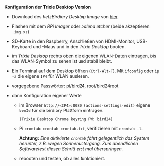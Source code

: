 <!--keywords[Desktop,HDMI-Monitor]-->

**Konfiguration der Trixie Desktop Version**

- Download des *betzBirdiary Desktop Image* von [hier](https://drive.google.com/drive/folders/11WduKyMzzzmW61bC7l0BlDjjx6e_ImHC).

- Flashen mit dem *RPi Imager* oder *balena etcher* (beide akzeptieren `.img.xz`)

- SD-Karte in den Raspberry, Anschließen von HDMI-Monitor, USB-Keyboard und -Maus und in den *Trixie Desktop* booten.

- Im *Trixie Desktop* rechts oben die eigenen WLAN-Daten eintragen, bis das WLAN-Symbol zu sehen ist und stabil bleibt.

- Ein Terminal auf dem Desktop öffnen (`Ctrl-Alt-T`). Mit `ifconfig` oder `ip -a` die eigene `IP4` für WLAN auslesen.

- vorgegebene Passwörter: pi/bird24, root/bird24root

- dann Konfiguration eigener Werte:
  - im Browser `http://<IP4>:8080 (actions-settings-edit)` eigene `boxId` für die birdiary Plattform eintragen.
  
    `(Trixie Desktop Chrome keyring PW: bird24)`
  
  - Pi `crontab`: `crontab crontab.txt`, verifizieren mit `crontab -l`.
  
    **Achtung:** *Eine aktivierte `crontab` fährt gelegentlich das System herunter, z.B. wegen Sonnenuntergang. Zum abendlichen Softwaretest diesen Schritt erst mal überspringen.*
  
  -  rebooten und testen, ob alles funktioniert.